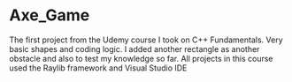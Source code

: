 # Axe_Game
The first project from the Udemy course I took on C++ Fundamentals. Very basic shapes and coding logic. I added another rectangle as another obstacle and also to test my knowledge so far.
All projects in this course used the Raylib framework and Visual Studio IDE
